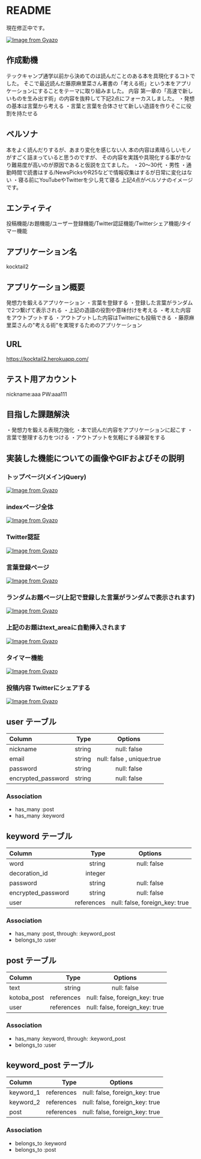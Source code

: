 # README

現在修正中です。

[![Image from Gyazo](https://i.gyazo.com/c7c007f1bdcc1c5a76a2c6007adda08d.png)](https://gyazo.com/c7c007f1bdcc1c5a76a2c6007adda08d)

## 作成動機
テックキャンプ通学以前から決めてのは読んだことのある本を具現化するコトでした。
そこで最近読んだ藤原麻里菜さん著書の「考える術」という本をアプリケーションにすることをテーマに取り組みました。
内容
第一章の「高速で新しいものを生み出す術」の内容を抜粋して下記2点にフォーカスしました。
・発想の基本は言葉から考える
・言葉と言葉を合体させて新しい造語を作りそこに役割を持たせる


## ペルソナ
本をよく読んだりするが、あまり変化を感じない人
本の内容は素晴らしいモノがすごく詰まっていると思うのですが、
その内容を実践や具現化する事がかなり難易度が高いのが原因であると仮説を立てました。
・20〜30代
・男性
・通勤時間で読書はする/NewsPicksやR25などで情報収集はするが日常に変化はない
・寝る前にYouTubeやTwitterを少し見て寝る
上記4点がペルソナのイメージです。

## エンティティ
投稿機能/お題機能/ユーザー登録機能/Twitter認証機能/Twitterシェア機能/タイマー機能

## アプリケーション名
 kocktail2                                      

## アプリケーション概要
発想力を鍛えるアプリケーション
・言葉を登録する
・登録した言葉がランダムで2つ繋げて表示される
・上記の造語の役割や意味付けを考える
・考えた内容をアウトプットする
・アウトプットした内容はTwitterにも投稿できる
・藤原麻里菜さんの"考える術"を実現するためのアプリケーション

## URL
https://kocktail2.herokuapp.com/

## テスト用アカウント
nickname:aaa
PW:aaa111

## 目指した課題解決
・発想力を鍛える表現力強化
・本で読んだ内容をアプリケーションに起こす
・言葉で整理する力をつける
・アウトプットを気軽にする練習をする           

## 実装した機能についての画像やGIFおよびその説明
### トップページ(メインjQuery)
[![Image from Gyazo](https://i.gyazo.com/2f1493b082798a46f8b5c502496ca52c.gif)](https://gyazo.com/2f1493b082798a46f8b5c502496ca52c)
### indexページ全体
[![Image from Gyazo](https://i.gyazo.com/d77aa278fbf7aa7368859c56497beabb.gif)](https://gyazo.com/d77aa278fbf7aa7368859c56497beabb)
### Twitter認証
[![Image from Gyazo](https://i.gyazo.com/c5737c1a3ffd7ae72f3a8dd07fd5c6b3.gif)](https://gyazo.com/c5737c1a3ffd7ae72f3a8dd07fd5c6b3)
### 言葉登録ページ
[![Image from Gyazo](https://i.gyazo.com/487a32025aa2273663c9014b9e6ed96c.gif)](https://gyazo.com/487a32025aa2273663c9014b9e6ed96c)
### ランダムお題ページ(上記で登録した言葉がランダムで表示されます)
[![Image from Gyazo](https://i.gyazo.com/0c2ea761da0635128e64da9a7441412e.gif)](https://gyazo.com/0c2ea761da0635128e64da9a7441412e)
### 上記のお題はtext_areaに自動挿入されます
[![Image from Gyazo](https://i.gyazo.com/7b4bc0ee608cbc898d151c48e64f27fb.gif)](https://gyazo.com/7b4bc0ee608cbc898d151c48e64f27fb)
### タイマー機能
[![Image from Gyazo](https://i.gyazo.com/b5cf9cc5c096764fcef5fb9e858e708b.gif)](https://gyazo.com/b5cf9cc5c096764fcef5fb9e858e708b)
### 投稿内容 Twitterにシェアする
[![Image from Gyazo](https://i.gyazo.com/a04c53d105c71daecbb96dc6a3116875.gif)](https://gyazo.com/a04c53d105c71daecbb96dc6a3116875)


## user テーブル

|Column              |  Type        | Options                   |
|:-------------------|-------------:|:-------------------------:|
| nickname           | string       | null: false               |
| email              | string       | null: false , unique:true |
| password           | string       | null: false               |
| encrypted_password | string       | null: false               |

### Association
- has_many :post
- has_many :keyword

## keyword テーブル
|Column              |  Type        | Options                       |
|:-------------------|-------------:|:-----------------------------:|
| word               | string       | null: false                   |
| decoration_id      | integer      |                               |
| password           | string       | null: false                   |
| encrypted_password | string       | null: false                   |
| user               | references   | null: false, foreign_key: true|

### Association
- has_many :post, through: :keyword_post
- belongs_to :user



## post テーブル
|Column              |  Type        | Options                       |
|:-------------------|-------------:|:-----------------------------:|
| text               | string       | null: false                   |
| kotoba_post        | references   | null: false, foreign_key: true|
| user               | references   | null: false, foreign_key: true|

### Association
- has_many :keyword, through: :keyword_post
- belongs_to :user


## keyword_post テーブル
|Column              |  Type        | Options                       |
|:-------------------|-------------:|:-----------------------------:|
| keyword_1           | references   | null: false, foreign_key: true|
| keyword_2           | references   | null: false, foreign_key: true|
| post               | references   | null: false, foreign_key: true|

### Association
- belongs_to :keyword
- belongs_to :post